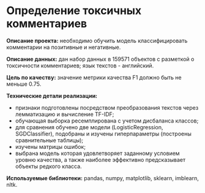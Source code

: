# Определение токсичных комментариев

**Описание проекта:** необходимо обучить модель классифицировать комментарии на позитивные и негативные.

**Описание данных:** дан набор данных в 159571 объектов с разметкой о токсичности комментариев; язык текстов - английский.

**Цель по качеству:** значение метрики качества F1 должно быть не меньше 0.75.

**Технические детали реализации:**
- признаки подготовлены посредством преобразования текстов через лемматизацию и вычисление TF-IDF;
- обучающая выборка ресемплирована с учетом дисбаланса классов;
- для сравнения обучено две модели (LogisticRegression, SGDClassifier), подобраны и изучены гиперпараметры (построены сравнительные таблицы);
- изучены матрицы ошибок;
- выбрана модель которая удовлетворяет заданному условием уровню качества, а также наиболее эффективно предсказывает объекты редкого класса.

**Используемые библиотеки:** pandas, numpy, matplotlib, sklearn, imblearn, nltk.  
